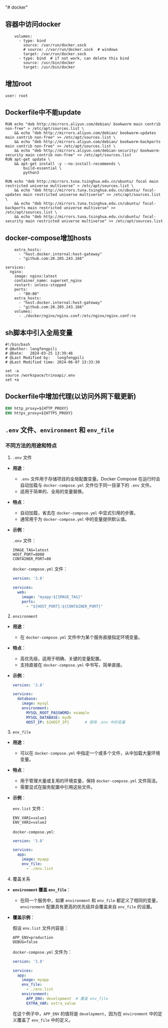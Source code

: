 "# docker" 


## 容器中访问docker
```docker
    volumes:
      - type: bind
        source: /var/run/docker.sock
        # source: //var/run/docker.sock  # windows
        target: /var/run/docker.sock
      - type: bind  # if not work, can delete this bind
        source: /usr/bin/docker
        target: /usr/bin/docker
```
## 增加root
```docker
user: root
```
## Dockerfile中不能update
```
RUN echo "deb http://mirrors.aliyun.com/debian/ bookworm main contrib non-free" > /etc/apt/sources.list \
    && echo "deb http://mirrors.aliyun.com/debian/ bookworm-updates main contrib non-free" >> /etc/apt/sources.list \
    && echo "deb http://mirrors.aliyun.com/debian/ bookworm-backports main contrib non-free" >> /etc/apt/sources.list \
    && echo "deb http://mirrors.aliyun.com/debian-security/ bookworm-security main contrib non-free" >> /etc/apt/sources.list
RUN apt-get update \
    && apt-get install -y --no-install-recommends \
        build-essential \
        python3
```
```
RUN echo "deb http://mirrors.tuna.tsinghua.edu.cn/ubuntu/ focal main restricted universe multiverse" > /etc/apt/sources.list \
    && echo "deb http://mirrors.tuna.tsinghua.edu.cn/ubuntu/ focal-updates main restricted universe multiverse" >> /etc/apt/sources.list \
    && echo "deb http://mirrors.tuna.tsinghua.edu.cn/ubuntu/ focal-backports main restricted universe multiverse" >> /etc/apt/sources.list \
    && echo "deb http://mirrors.tuna.tsinghua.edu.cn/ubuntu/ focal-security main restricted universe multiverse" >> /etc/apt/sources.list
```
## docker-compose增加hosts
```
    extra_hosts:
      - "host.docker.internal:host-gateway"
      - "github.com:20.205.243.166"
```
```
services:
  nginx:
    image: nginx:latest
    container_name: superset_nginx
    restart: unless-stopped
    ports:
      - "80:80"
    extra_hosts:
      - "host.docker.internal:host-gateway"
      - "github.com:20.205.243.166"  
    volumes:
      - ./docker/nginx/nginx.conf:/etc/nginx/nginx.conf:ro
```
## sh脚本中引入全局变量
```
#!/bin/bash
# @Author: longfengpili
# @Date:   2024-03-25 13:39:46
# @Last Modified by:   longfengpili
# @Last Modified time: 2024-06-07 13:33:30

set -a
source /workspace/trinoapi/.env
set +a
```

## Dockerfile中增加代理(以访问外网下载更新)
```dockerfile
ENV http_proxy=${HTTP_PROXY}
ENV https_proxy=${HTTPS_PROXY}
```

## `.env` 文件、`environment` 和 `env_file`

### 不同方法的用途和特点

1. `.env` 文件

- **用途**：
  - `.env` 文件用于存储项目的全局配置变量。Docker Compose 在运行时会自动加载与 `docker-compose.yml` 文件位于同一目录下的 `.env` 文件。
  - 适用于简单的、全局的变量替换。

- **特点**：
  - 自动加载，省去在 `docker-compose.yml` 中显式引用的步骤。
  - 通常用于为 `docker-compose.yml` 中的变量提供默认值。

- **示例**：

  `.env` 文件：
  ```plaintext
  IMAGE_TAG=latest
  HOST_PORT=8080
  CONTAINER_PORT=80
  ```

  `docker-compose.yml` 文件：
  ```yaml
  version: '3.8'

  services:
    web:
      image: "myapp:${IMAGE_TAG}"
      ports:
        - "${HOST_PORT}:${CONTAINER_PORT}"
  ```

2. `environment`

- **用途**：
  - 在 `docker-compose.yml` 文件中为某个服务直接指定环境变量。

- **特点**：
  - 高优先级，适用于明确、关键的变量配置。
  - 支持直接在 `docker-compose.yml` 中书写，简单直接。

- **示例**：

  ```yaml
  version: '3.8'

  services:
    database:
      image: mysql
      environment:
        MYSQL_ROOT_PASSWORD: example
        MYSQL_DATABASE: mydb
        HOST_IP: ${HOST_IP}       # 使用 .env 中的变量
  ```

3. `env_file`

- **用途**：
  - 可以在 `docker-compose.yml` 中指定一个或多个文件，从中加载大量环境变量。

- **特点**：
  - 用于管理大量或复用的环境变量，保持 `docker-compose.yml` 文件简洁。
  - 需要显式在服务配置中引用这些文件。

- **示例**：

  `env.list` 文件：
  ```plaintext
  ENV_VAR1=value1
  ENV_VAR2=value2
  ```

  `docker-compose.yml`:
  ```yaml
  version: '3.8'

  services:
    app:
      image: myapp
      env_file:
        - ./env.list
  ```

4. 覆盖关系

- **`environment` 覆盖 `env_file`**：
  - 在同一个服务中，如果 `environment` 和 `env_file` 都定义了相同的变量，`environment` 配置具有更高的优先级并会覆盖来自 `env_file` 的设置。

- **覆盖示例**：

  假设 `env.list` 文件内容是：
  ```plaintext
  APP_ENV=production
  DEBUG=false
  ```

  `docker-compose.yml` 文件为：
  ```yaml
  version: '3.8'

  services:
    app:
      image: myapp
      env_file:
        - ./env.list
      environment:
        APP_ENV: development  # 覆盖 env_file 
        EXTRA_VAR: extra_value
  ```

  在这个例子中，`APP_ENV` 的值将是 `development`，因为在 `environment` 中的定义覆盖了 `env_file` 中的定义。
